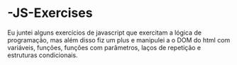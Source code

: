 # -JS-Exercises
Eu juntei alguns exercícios de javascript que exercitam a lógica de programação, mas além disso fiz um plus e manipulei a o DOM do html com variáveis, funções, funções com parâmetros, laços de repetição e estruturas condicionais.
